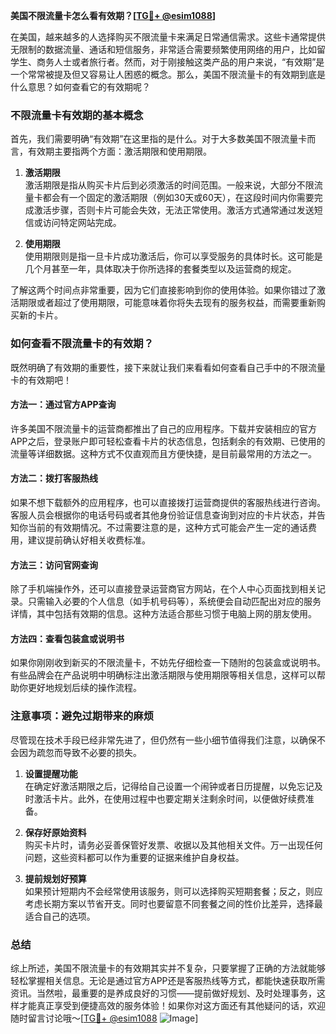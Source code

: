 **美国不限流量卡怎么看有效期？[[TG💪+ @esim1088](https://t.me/s/esim1088)]**

在美国，越来越多的人选择购买不限流量卡来满足日常通信需求。这些卡通常提供无限制的数据流量、通话和短信服务，非常适合需要频繁使用网络的用户，比如留学生、商务人士或者旅行者。然而，对于刚接触这类产品的用户来说，“有效期”是一个常常被提及但又容易让人困惑的概念。那么，美国不限流量卡的有效期到底是什么意思？如何查看它的有效期呢？

### 不限流量卡有效期的基本概念

首先，我们需要明确“有效期”在这里指的是什么。对于大多数美国不限流量卡而言，有效期主要指两个方面：激活期限和使用期限。

1. **激活期限**  
   激活期限是指从购买卡片后到必须激活的时间范围。一般来说，大部分不限流量卡都会有一个固定的激活期限（例如30天或60天），在这段时间内你需要完成激活步骤，否则卡片可能会失效，无法正常使用。激活方式通常通过发送短信或访问特定网站完成。

2. **使用期限**  
   使用期限则是指一旦卡片成功激活后，你可以享受服务的具体时长。这可能是几个月甚至一年，具体取决于你所选择的套餐类型以及运营商的规定。

了解这两个时间点非常重要，因为它们直接影响到你的使用体验。如果你错过了激活期限或者超过了使用期限，可能意味着你将失去现有的服务权益，而需要重新购买新的卡片。

### 如何查看不限流量卡的有效期？

既然明确了有效期的重要性，接下来就让我们来看看如何查看自己手中的不限流量卡的有效期吧！

#### 方法一：通过官方APP查询
许多美国不限流量卡的运营商都推出了自己的应用程序。下载并安装相应的官方APP之后，登录账户即可轻松查看卡片的状态信息，包括剩余的有效期、已使用的流量等详细数据。这种方式不仅直观而且方便快捷，是目前最常用的方法之一。

#### 方法二：拨打客服热线
如果不想下载额外的应用程序，也可以直接拨打运营商提供的客服热线进行咨询。客服人员会根据你的电话号码或者其他身份验证信息查询到对应的卡片状态，并告知你当前的有效期情况。不过需要注意的是，这种方式可能会产生一定的通话费用，建议提前确认好相关收费标准。

#### 方法三：访问官网查询
除了手机端操作外，还可以直接登录运营商官方网站，在个人中心页面找到相关记录。只需输入必要的个人信息（如手机号码等），系统便会自动匹配出对应的服务详情，其中包括有效期的信息。这种方法适合那些习惯于电脑上网的朋友使用。

#### 方法四：查看包装盒或说明书
如果你刚刚收到新买的不限流量卡，不妨先仔细检查一下随附的包装盒或说明书。有些品牌会在产品说明中明确标注出激活期限与使用期限等相关信息，这样可以帮助你更好地规划后续的操作流程。

### 注意事项：避免过期带来的麻烦

尽管现在技术手段已经非常先进了，但仍然有一些小细节值得我们注意，以确保不会因为疏忽而导致不必要的损失。

1. **设置提醒功能**  
   在确定好激活期限之后，记得给自己设置一个闹钟或者日历提醒，以免忘记及时激活卡片。此外，在使用过程中也要定期关注剩余时间，以便做好续费准备。

2. **保存好原始资料**  
   购买卡片时，请务必妥善保管好发票、收据以及其他相关文件。万一出现任何问题，这些资料都可以作为重要的证据来维护自身权益。

3. **提前规划好预算**  
   如果预计短期内不会经常使用该服务，则可以选择购买短期套餐；反之，则应考虑长期方案以节省开支。同时也要留意不同套餐之间的性价比差异，选择最适合自己的选项。

### 总结

综上所述，美国不限流量卡的有效期其实并不复杂，只要掌握了正确的方法就能够轻松掌握相关信息。无论是通过官方APP还是客服热线等方式，都能快速获取所需资讯。当然啦，最重要的是养成良好的习惯——提前做好规划、及时处理事务，这样才能真正享受到便捷高效的服务体验！如果你对这方面还有其他疑问的话，欢迎随时留言讨论哦～[[TG💪+ @esim1088](https://t.me/s/esim1088) ![Image](https://i.postimg.cc/4NQfJmqS/Snipaste-2025-05-13-00-14-12.png)]